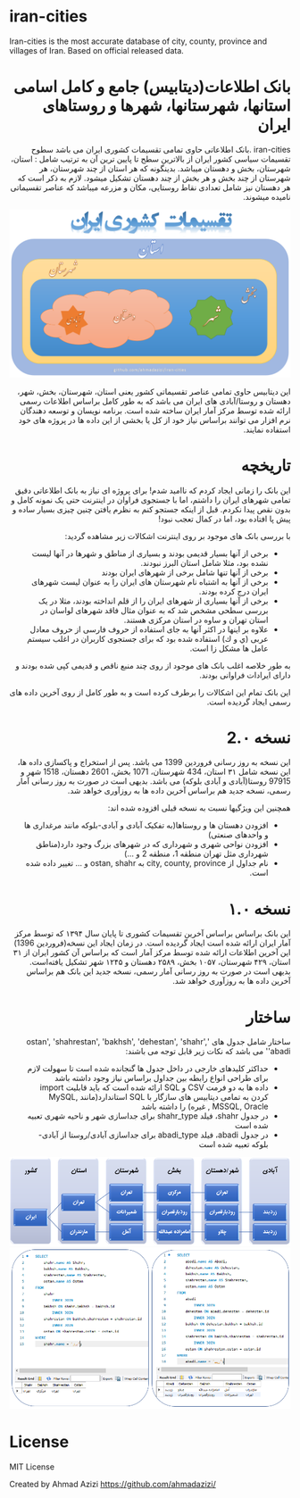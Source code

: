 # iran-cities
Iran-cities is the most accurate database of city, county, province and villages of Iran. Based on official released data.

<div dir="rtl">
  
# بانک اطلاعات(دیتابیس) جامع و کامل اسامی استانها، شهرستانها، شهرها و روستاهای ایران

iran-cities .بانک اطلاعاتی حاوی تمامی تقسیمات کشوری ایران می باشد
    سطوح تقسیمات سیاسی کشور ایران از بالاترین سطح تا پایین ترین آن به ترتیب شامل : استان، شهرستان، بخش و دهستان میباشد. بدینگونه که هر استان از چند شهرستان، هر شهرستان از چند بخش و هر بخش از چند دهستان تشکیل میشود. لازم به ذکر است که هر دهستان نیز شامل تعدادی نقاط روستایی، مکان و مزرعه میباشد که عناصر تقسیماتی نامیده میشوند.

![Divisions of Iran](/docs/images/iran_divisions.png)
    
این دیتابیس حاوی تمامی عناصر تقسیماتی کشور یعنی استان، شهرستان، بخش، شهر، دهستان و روستا/آبادی های ایران می باشد که به طور کامل براساس اطلاعات رسمی ارائه شده توسط مرکز آمار ایران ساخته شده است. برنامه نویسان و توسعه دهندگان نرم افزار می توانند براساس نیاز خود از کل یا بخشی از این داده ها در پروژه های خود استفاده نمایند.
    
    
# تاریخچه
این بانک را زمانی ایجاد کردم که ناامید شدم! برای پروژه ای نیاز به بانک اطلاعاتی دقیق تمامی شهرهای ایران را داشتم، اما با جستجوی فراوان در اینترنت حتی یک نمونه کامل و بدون نقص پیدا نکردم.
قبل از اینکه جستجو کنم به نظرم یافتن چنین چیزی بسیار ساده و پیش پا افتاده بود، اما در کمال تعجب نبود!
    
با بررسی بانک های موجود بر روی اینترنت اشکالات زیر مشاهده گردید:
- برخی از آنها بسیار قدیمی بودند و بسیاری از مناطق و شهرها در آنها لیست نشده بود، مثلا شامل استان البرز نبودند.
- برخی از آنها تنها شامل برخی از شهرهای ایران بودند
- برخی از آنها به اشتباه نام شهرستان های ایران را به عنوان لیست شهرهای ایران درج کرده بودند.
- برخی از آنها بسیاری از شهرهای ایران را از قلم انداخته بودند، مثلا در یک بررسی سطحی مشخص شد که به عنوان مثال فاقد شهرهای لواسان در استان تهران و ساوه در استان مرکزی هستند.
- علاوه بر اینها در اکثر آنها به جای استفاده از حروف فارسی از حروف معادل عربی (ي و ك) استفاده شده بود که برای جستجوی کاربران در اغلب سیستم عامل ها مشکل زا است.

به طور خلاصه اغلب بانک های موجود از روی چند منبع ناقص و قدیمی کپی شده بودند و دارای ایرادات فراوانی بودند.

این بانک تمام این اشکالات را برطرف کرده است و به طور کامل از روی آخرین داده های رسمی ایجاد گردیده است.


# نسخه 2.۰
این نسخه به روز رسانی فروردین 1399 می باشد. پس از استخراج و پاکسازی داده ها، این نسخه شامل ۳۱ استان، 434 شهرستان، 1071 بخش، 2601 دهستان، 1518 شهر و 97915 روستا(آبادی و آبادی بلوکه) می باشد. بدیهی است در صورت به روز رسانی آمار رسمی، نسخه جدید هم براساس آخرین داده ها به روزآوری خواهد شد.

همچنین این ویژگیها نسبت به نسخه قبلی افزوده شده اند:
- افزودن دهستان ها و روستاها(به تفکیک آبادی و آبادی-بلوکه مانند مرغداری ها و واحدهای صنعتی)
- افزودن نواحی شهری و شهرداری که در شهرهای بزرگ وجود دارد(مناطق شهرداری مثل تهران منطقه 1، منطقه 2 و ...)
- نام جداول از city, county, province به ostan, shahr و ... تغییر داده شده است.
    
# نسخه ۱.۰
این بانک براساس براساس آخرین تقسیمات کشوری تا پایان سال ۱۳۹۴ که توسط مرکز آمار ایران ارائه شده است ایجاد گردیده است. در زمان ایجاد این نسخه(فروردین 1396) این آخرین اطلاعات ارائه شده توسط مرکز آمار است که براساس آن  کشور ایران از ۳۱ استان، ۴۲۹ شهرستان، ۱۰۵۷ بخش، ۲۵۸۹ دهستان و ۱۲۴۵ شهر تشکیل یافته‌است. 
بدیهی است در صورت به روز رسانی آمار رسمی، نسخه جدید این بانک هم براساس آخرین داده ها به روزآوری خواهد شد.


# ساختار
ساختار شامل جدول های 'ostan', 'shahrestan', 'bakhsh', 'dehestan', 'shahr', 'abadi' می باشد که نکات زیر قابل توجه می باشند:
- حداکثر کلیدهای خارجی در داخل جدول ها گنجانده شده است تا سهولت لازم برای طراحی انواع رابطه بین جداول براساس نیاز وجود داشته باشد
- داده ها به دو فرمت CSV و SQL ارائه شده است که باید قابلیت import کردن به تمامی دیتابیس های سازگار با SQL استاندارد(مانند MySQL, MSSQL, Oracle , غیره) را داشته باشد
- در جدول shahr، فیلد shahr_type برای جداسازی شهر و ناحیه شهری تعبیه شده است
- در جدول abadi، فیلد abadi_type برای جداسازی آبادی/روستا از آبادی-بلوکه تعبیه شده است


![sample regions of Iran](/docs/images/sample_regions.png)
![sample queries on iran-cities](/docs/images/sample_queries.png)

</div>

# License
MIT License

Created by Ahmad Azizi https://github.com/ahmadazizi/
